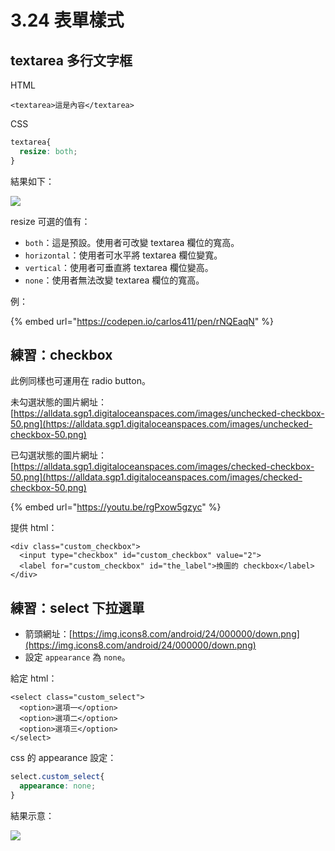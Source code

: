 # 3.24 表單樣式

## textarea 多行文字框

HTML

```markup
<textarea>這是內容</textarea>
```

CSS

```css
textarea{
  resize: both;
}
```

結果如下：

![](../.gitbook/assets/textarea\_resize\_sample.png)

resize 可選的值有：

* `both`：這是預設。使用者可改變 textarea 欄位的寬高。
* `horizontal`：使用者可水平將 textarea 欄位變寬。
* `vertical`：使用者可垂直將 textarea 欄位變高。
* `none`：使用者無法改變 textarea 欄位的寬高。

例：

{% embed url="https://codepen.io/carlos411/pen/rNQEaqN" %}



## 練習：checkbox

此例同樣也可運用在 radio button。



未勾選狀態的圖片網址：[https://alldata.sgp1.digitaloceanspaces.com/images/unchecked-checkbox-50.png](https://alldata.sgp1.digitaloceanspaces.com/images/unchecked-checkbox-50.png)

已勾選狀態的圖片網址：[https://alldata.sgp1.digitaloceanspaces.com/images/checked-checkbox-50.png](https://alldata.sgp1.digitaloceanspaces.com/images/checked-checkbox-50.png)

{% embed url="https://youtu.be/rgPxow5gzyc" %}

提供 html：

```markup
<div class="custom_checkbox">
  <input type="checkbox" id="custom_checkbox" value="2">
  <label for="custom_checkbox" id="the_label">換圖的 checkbox</label>
</div>
```





## 練習：select 下拉選單

* 箭頭網址：[https://img.icons8.com/android/24/000000/down.png](https://img.icons8.com/android/24/000000/down.png)
* 設定 `appearance` 為 `none`。

給定 html：

```markup
<select class="custom_select">
  <option>選項一</option>
  <option>選項二</option>
  <option>選項三</option>
</select>
```

css 的 appearance 設定：

```css
select.custom_select{
  appearance: none;
}
```

結果示意：

![](../.gitbook/assets/custom\_select.png)

